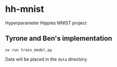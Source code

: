 # hh-mnist
Hyperparameter Hippies MNIST project


## Tyrone and Ben's implementation

```
uv run train_model.py
```

Data will be placed in the `data` directory.
